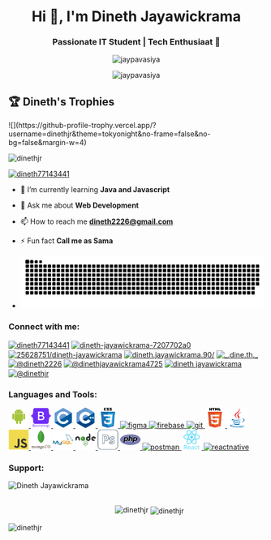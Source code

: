 <h1 align="center">Hi 👋, I'm Dineth Jayawickrama</h1>
<h3 align="center">Passionate IT Student | Tech Enthusiaat 🤖</h3>

<p align="center"><img src="https://github-readme-stats.vercel.app/api/top-langs/?username=jaypavasiya&theme=algolia&layout=compact" alt="jaypavasiya" /></p> 
<p align="center"><img src="https://github-readme-streak-stats.herokuapp.com/?user=jaypavasiya&theme=algolia" alt="jaypavasiya" /></p>

<h2 class="heading-element" dir="auto">🏆 Dineth's Trophies</h2>
![](https://github-profile-trophy.vercel.app/?username=dinethjr&theme=tokyonight&no-frame=false&no-bg=false&margin-w=4)


<p align="left"> <img src="https://komarev.com/ghpvc/?username=dinethjr&label=Profile%20views&color=0e75b6&style=flat" alt="dinethjr" /> </p>

<p align="left"> <a href="https://twitter.com/dineth77143441" target="blank"><img src="https://img.shields.io/twitter/follow/dineth77143441?logo=twitter&style=for-the-badge" alt="dineth77143441" /></a> </p>

- 🌱 I’m currently learning **Java and Javascript**

- 💬 Ask me about **Web Development**

- 📫 How to reach me **dineth2226@gmail.com**

- ⚡ Fun fact **Call me as Sama**
- <p align="center">
  <img  src="https://raw.githubusercontent.com/Elanza-48/Elanza-48/main/resources/img/github-contribution-grid-snake.svg"
    alt="example" />
</p>



<h3 align="left">Connect with me:</h3>
<p align="left">
<a href="https://twitter.com/dineth77143441" target="blank"><img align="center" src="https://raw.githubusercontent.com/rahuldkjain/github-profile-readme-generator/master/src/images/icons/Social/twitter.svg" alt="dineth77143441" height="30" width="40" /></a>
<a href="https://linkedin.com/in/dineth-jayawickrama-7207702a0" target="blank"><img align="center" src="https://raw.githubusercontent.com/rahuldkjain/github-profile-readme-generator/master/src/images/icons/Social/linked-in-alt.svg" alt="dineth-jayawickrama-7207702a0" height="30" width="40" /></a>
<a href="https://stackoverflow.com/users/25628751/dineth-jayawickrama" target="blank"><img align="center" src="https://raw.githubusercontent.com/rahuldkjain/github-profile-readme-generator/master/src/images/icons/Social/stack-overflow.svg" alt="25628751/dineth-jayawickrama" height="30" width="40" /></a>
<a href="https://fb.com/dineth.jayawickrama.90/" target="blank"><img align="center" src="https://raw.githubusercontent.com/rahuldkjain/github-profile-readme-generator/master/src/images/icons/Social/facebook.svg" alt="dineth.jayawickrama.90/" height="30" width="40" /></a>
<a href="https://instagram.com/_.dine.th._" target="blank"><img align="center" src="https://raw.githubusercontent.com/rahuldkjain/github-profile-readme-generator/master/src/images/icons/Social/instagram.svg" alt="_.dine.th._" height="30" width="40" /></a>
<a href="https://medium.com/@dineth2226" target="blank"><img align="center" src="https://raw.githubusercontent.com/rahuldkjain/github-profile-readme-generator/master/src/images/icons/Social/medium.svg" alt="@dineth2226" height="30" width="40" /></a>
<a href="https://www.youtube.com/@dinethjayawickrama4725" target="blank"><img align="center" src="https://raw.githubusercontent.com/rahuldkjain/github-profile-readme-generator/master/src/images/icons/Social/youtube.svg" alt="@dinethjayawickrama4725" height="30" width="40" /></a>
<a href="https://www.hackerrank.com/profile/dineth2226" target="blank"><img align="center" src="https://raw.githubusercontent.com/rahuldkjain/github-profile-readme-generator/master/src/images/icons/Social/hackerrank.svg" alt="dineth jayawickrama" height="30" width="40" /></a>
<a href="https://discord.gg/@dinethjr" target="blank"><img align="center" src="https://raw.githubusercontent.com/rahuldkjain/github-profile-readme-generator/master/src/images/icons/Social/discord.svg" alt="@dinethjr" height="30" width="40" /></a>
</p>

<h3 align="left">Languages and Tools:</h3>
<p align="left"> <a href="https://developer.android.com" target="_blank" rel="noreferrer"> <img src="https://raw.githubusercontent.com/devicons/devicon/master/icons/android/android-original-wordmark.svg" alt="android" width="40" height="40"/> </a> <a href="https://getbootstrap.com" target="_blank" rel="noreferrer"> <img src="https://raw.githubusercontent.com/devicons/devicon/master/icons/bootstrap/bootstrap-plain-wordmark.svg" alt="bootstrap" width="40" height="40"/> </a> <a href="https://www.cprogramming.com/" target="_blank" rel="noreferrer"> <img src="https://raw.githubusercontent.com/devicons/devicon/master/icons/c/c-original.svg" alt="c" width="40" height="40"/> </a> <a href="https://www.w3schools.com/cpp/" target="_blank" rel="noreferrer"> <img src="https://raw.githubusercontent.com/devicons/devicon/master/icons/cplusplus/cplusplus-original.svg" alt="cplusplus" width="40" height="40"/> </a> <a href="https://www.w3schools.com/css/" target="_blank" rel="noreferrer"> <img src="https://raw.githubusercontent.com/devicons/devicon/master/icons/css3/css3-original-wordmark.svg" alt="css3" width="40" height="40"/> </a> <a href="https://www.figma.com/" target="_blank" rel="noreferrer"> <img src="https://www.vectorlogo.zone/logos/figma/figma-icon.svg" alt="figma" width="40" height="40"/> </a> <a href="https://firebase.google.com/" target="_blank" rel="noreferrer"> <img src="https://www.vectorlogo.zone/logos/firebase/firebase-icon.svg" alt="firebase" width="40" height="40"/> </a> <a href="https://git-scm.com/" target="_blank" rel="noreferrer"> <img src="https://www.vectorlogo.zone/logos/git-scm/git-scm-icon.svg" alt="git" width="40" height="40"/> </a> <a href="https://www.w3.org/html/" target="_blank" rel="noreferrer"> <img src="https://raw.githubusercontent.com/devicons/devicon/master/icons/html5/html5-original-wordmark.svg" alt="html5" width="40" height="40"/> </a> <a href="https://www.java.com" target="_blank" rel="noreferrer"> <img src="https://raw.githubusercontent.com/devicons/devicon/master/icons/java/java-original.svg" alt="java" width="40" height="40"/> </a> <a href="https://developer.mozilla.org/en-US/docs/Web/JavaScript" target="_blank" rel="noreferrer"> <img src="https://raw.githubusercontent.com/devicons/devicon/master/icons/javascript/javascript-original.svg" alt="javascript" width="40" height="40"/> </a> <a href="https://www.mongodb.com/" target="_blank" rel="noreferrer"> <img src="https://raw.githubusercontent.com/devicons/devicon/master/icons/mongodb/mongodb-original-wordmark.svg" alt="mongodb" width="40" height="40"/> </a> <a href="https://www.mysql.com/" target="_blank" rel="noreferrer"> <img src="https://raw.githubusercontent.com/devicons/devicon/master/icons/mysql/mysql-original-wordmark.svg" alt="mysql" width="40" height="40"/> </a> <a href="https://nodejs.org" target="_blank" rel="noreferrer"> <img src="https://raw.githubusercontent.com/devicons/devicon/master/icons/nodejs/nodejs-original-wordmark.svg" alt="nodejs" width="40" height="40"/> </a> <a href="https://www.photoshop.com/en" target="_blank" rel="noreferrer"> <img src="https://raw.githubusercontent.com/devicons/devicon/master/icons/photoshop/photoshop-line.svg" alt="photoshop" width="40" height="40"/> </a> <a href="https://www.php.net" target="_blank" rel="noreferrer"> <img src="https://raw.githubusercontent.com/devicons/devicon/master/icons/php/php-original.svg" alt="php" width="40" height="40"/> </a> <a href="https://postman.com" target="_blank" rel="noreferrer"> <img src="https://www.vectorlogo.zone/logos/getpostman/getpostman-icon.svg" alt="postman" width="40" height="40"/> </a> <a href="https://reactjs.org/" target="_blank" rel="noreferrer"> <img src="https://raw.githubusercontent.com/devicons/devicon/master/icons/react/react-original-wordmark.svg" alt="react" width="40" height="40"/> </a> <a href="https://reactnative.dev/" target="_blank" rel="noreferrer"> <img src="https://reactnative.dev/img/header_logo.svg" alt="reactnative" width="40" height="40"/> </a> </p>

<h3 align="left">Support:</h3>
<p><a href="https://www.buymeacoffee.com/Dineth Jayawickrama"> <img align="left" src="https://cdn.buymeacoffee.com/buttons/v2/default-yellow.png" height="50" width="210" alt="Dineth Jayawickrama" /></a></p><br><br>

<p><img align="left" src="https://github-readme-stats.vercel.app/api/top-langs?username=dinethjr&show_icons=true&locale=en&layout=compact" alt="dinethjr" /></p>

<p>&nbsp;<img align="center" src="https://github-readme-stats.vercel.app/api?username=dinethjr&show_icons=true&locale=en" alt="dinethjr" /></p>

<p><img align="center" src="https://github-readme-streak-stats.herokuapp.com/?user=dinethjr&" alt="dinethjr" /></p>
